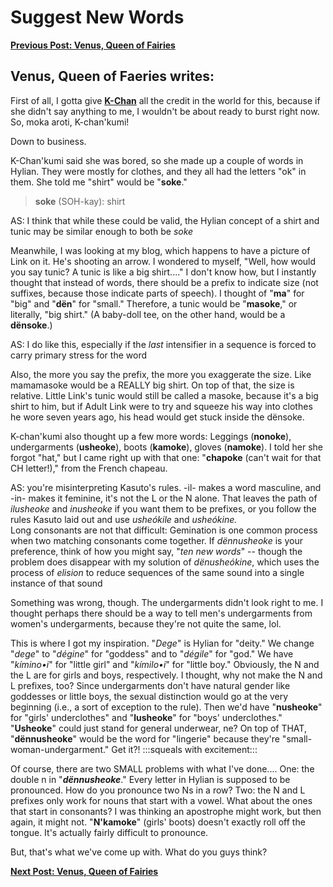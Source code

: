 # Suggest New Words

**[Previous Post: Venus, Queen of Fairies](archival/vinculum/suggest_new_words/001-venus)**

## Venus, Queen of Faeries writes:

First of all, I gotta give **[K-Chan](contributors/k-chan)** all the credit in the world for this, because if she didn't say anything to me, I wouldn't be about ready to burst right now. So, moka aroti, K-chan'kumi!

Down to business.

K-Chan'kumi said she was bored, so she made up a couple of words in Hylian. They were mostly for clothes, and they all had the letters "ok" in them. She told me "shirt" would be "**soke**."

> **soke** (SOH-kay): shirt

<aside>AS: I think that while these could be valid, the Hylian concept of a shirt and tunic may be similar enough to both be <em>soke</em></aside>

Meanwhile, I was looking at my blog, which happens to have a picture of Link on it. He's shooting an arrow. I wondered to myself, "Well, how would you say tunic? A tunic is like a big shirt...." I don't know how, but I instantly thought that instead of words, there should be a prefix to indicate size (not suffixes, because those indicate parts of speech). I thought of "**ma**" for "big" and "**dën**" for "small." Therefore, a tunic would be "**masoke**," or literally, "big shirt." (A baby-doll tee, on the other hand, would be a **dënsoke**.) 

<aside>AS: I do like this, especially if the <em>last</em> intensifier in a sequence is forced to carry primary stress for the word</aside>

Also, the more you say the prefix, the more you exaggerate the size. Like mamamasoke would be a REALLY big shirt. On top of that, the size is relative. Little Link's tunic would still be called a masoke, because it's a big shirt to him, but if Adult Link were to try and squeeze his way into clothes he wore seven years ago, his head would get stuck inside the dënsoke.

K-chan'kumi also thought up a few more words: Leggings (**nonoke**), undergarments (**usheoke**), boots (**kamoke**), gloves (**namoke**). I told her she forgot "hat," but I came right up with that one: "**chapoke** (can't wait for that CH letter!)," from the French chapeau.

<aside>AS: you're misinterpreting Kasuto's rules. -il- makes a word masculine, and -in- makes it feminine, it's not the L or the N alone. That leaves the path of <em>ilusheoke</em> and <em>inusheoke</em> if you want them to be prefixes, or you follow the rules Kasuto laid out and use <em>usheókile</em> and <em>usheókine.</em><br>Long consonants are not that difficult: Gemination is one common process when two matching consonants come together. If <em>dënnusheoke</em> is your preference, think of how you might say, "<em>ten new words</em>" -- though the problem does disappear with my solution of <em>dënusheókine</em>, which uses the process of <em>elision</em> to reduce sequences of the same sound into a single instance of that sound</aside>

Something was wrong, though. The undergarments didn't look right to me. I thought perhaps there should be a way to tell men's undergarments from women's undergarments, because they're not quite the same, lol.

This is where I got my inspiration. "_Dege_" is Hylian for "deity." We change "_dege_" to "_dégine_" for "goddess" and to "_dégile_" for "god." We have "_kímino•i_" for "little girl" and "_kímilo•i_" for "little boy." Obviously, the N and the L are for girls and boys, respectively. I thought, why not make the N and L prefixes, too? Since undergarments don't have natural gender like goddesses or little boys, the sexual distinction would go at the very beginning (i.e., a sort of exception to the rule). Then we'd have "**nusheoke**" for "girls' underclothes" and "**lusheoke**" for "boys' underclothes." "**Usheoke**" could just stand for general underwear, ne? On top of THAT, "**dënnusheoke**" would be the word for "lingerie" because they're "small-woman-undergarment." Get it?! :::squeals with excitement:::

Of course, there are two SMALL problems with what I've done.... One: the double n in "_**dënnusheoke**_." Every letter in Hylian is supposed to be pronounced. How do you pronounce two Ns in a row? Two: the N and L prefixes only work for nouns that start with a vowel. What about the ones that start in consonants? I was thinking an apostrophe might work, but then again, it might not. "**N'kamoke**" (girls' boots) doesn't exactly roll off the tongue. It's actually fairly difficult to pronounce.

But, that's what we've come up with. What do you guys think?

**[Next Post: Venus, Queen of Fairies](archival/vinculum/suggest_new_words/004-venus)**